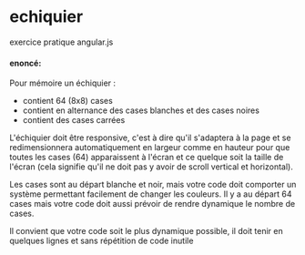 # echiquier
exercice pratique angular.js

#### enoncé:
Pour mémoire un échiquier :
- contient 64 (8x8) cases
- contient en alternance des cases blanches et des cases noires
- contient des cases carrées

L'échiquier doit être responsive, c'est à dire qu'il s'adaptera à la page et se redimensionnera automatiquement en 
largeur comme en hauteur pour que toutes les cases (64) apparaissent à l'écran et ce quelque soit la taille de l'écran 
(cela signifie qu'il ne doit pas y avoir de scroll vertical et horizontal).

Les cases sont au départ blanche et noir, mais votre code doit comporter un système permettant facilement de changer les couleurs.
Il y a au départ 64 cases mais votre code doit aussi prévoir de rendre dynamique le nombre de cases.

Il convient que votre code soit le plus dynamique possible, il doit tenir en quelques lignes et sans répétition de code inutile
